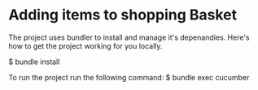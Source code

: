 Adding items to shopping Basket
==============

The project uses bundler to install and manage it's depenandies. Here's how to get the project working for you locally.

  $ bundle install

To run the project run the following command:
  $ bundle exec cucumber
